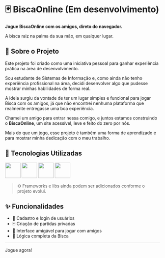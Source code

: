 # 🃏 BiscaOnline (Em desenvolvimento)

**Jogue BiscaOnline com os amigos, direto do navegador.**

A bisca raiz na palma da sua mão, em qualquer lugar.

## 🎯 Sobre o Projeto

Este projeto foi criado como uma iniciativa pessoal para ganhar experiência prática na área de desenvolvimento.

Sou estudante de Sistemas de Informação e, como ainda não tenho experiência profissional na área, decidi desenvolver algo que pudesse mostrar minhas habilidades de forma real.

A ideia surgiu da vontade de ter um lugar simples e funcional para jogar Bisca com os amigos, já que não encontrei nenhuma plataforma que realmente entregasse uma boa experiência.

Chamei um amigo para entrar nessa comigo, e juntos estamos construindo o **BiscaOnline**, um site acessível, leve e feito do zero por nós.

Mais do que um jogo, esse projeto é também uma forma de aprendizado e para mostrar minha dedicação com o meu trabalho.

<!-- Tela do site

!(./images/game-preview.png)

-->

## 🚀 Tecnologias Utilizadas

<p align="left">
  <img src="https://skillicons.dev/icons?i=py" width="50" />
  <img src="https://skillicons.dev/icons?i=mysql" width="50" />
  <img src="https://skillicons.dev/icons?i=git" width="50" />
  <img src="https://skillicons.dev/icons?i=figma" width="50" />
</p>

> ⚙️ Frameworks e libs ainda podem ser adicionados conforme o projeto evolui.

## ✨ Funcionalidades

- 👥 Cadastro e login de usuários
- 🃏 Criação de partidas privadas
- 📱 Interface amigável para jogar com amigos
- 🧠 Lógica completa da Bisca

---

Jogue agora!